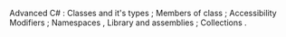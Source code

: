 Advanced C# : Classes and it's types ; 
Members of class ;
Accessibility Modifiers ; 
Namespaces , Library and assemblies ;
Collections .
